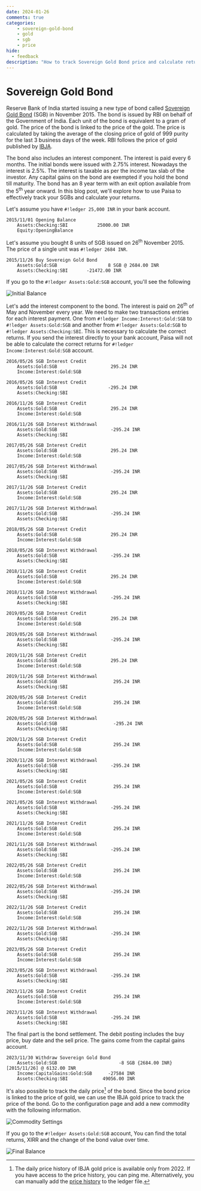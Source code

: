 ```yaml
---
date: 2024-01-26
comments: true
categories:
    - sovereign-gold-bond
    - gold
    - sgb
    - price
hide:
  - feedback
description: "How to track Sovereign Gold Bond price and calculate returns."
---
```


# Sovereign Gold Bond

Reserve Bank of India started issuing a new type of bond called
[Sovereign Gold Bond](https://www.rbi.org.in/commonperson/English/Scripts/FAQs.aspx?Id=1658) (SGB) in November 2015. The bond is issued by
RBI on behalf of the Government of India. Each unit of the bond is
equivalent to a gram of gold. The price of the bond is linked to the
price of the gold. The price is calculated by taking the average of
the closing price of gold of 999 purity for the last 3 business days
of the week. RBI follows the price of gold published by [IBJA](https://ibja.co/).

<!-- more -->

The bond also includes an interest component. The interest is paid
every 6 months. The initial bonds were issued with 2.75%
interest. Nowadays the interest is 2.5%. The interest is taxable as
per the income tax slab of the investor. Any capital gains on the bond
are exempted if you hold the bond till maturity. The bond has an 8
year term with an exit option available from the 5<sup>th</sup> year
onward. In this blog post, we'll explore how to use Paisa to
effectively track your SGBs and calculate your returns.

Let's assume you have `#!ledger 25,000 INR` in your bank account.

```ledger
2015/11/01 Opening Balance
    Assets:Checking:SBI           25000.00 INR
    Equity:OpeningBalance
```

Let's assume you bought 8 units of SGB issued on 26<sup>th</sup>
November 2015. The price of a single unit was `#!ledger 2684 INR`.

```ledger
2015/11/26 Buy Sovereign Gold Bond
    Assets:Gold:SGB                   8 SGB @ 2684.00 INR
    Assets:Checking:SBI       -21472.00 INR
```

If you go to the `#!ledger Assets:Gold:SGB` account, you'll see the
following

![Initial Balance](../../images/sgb/balance-1.png)

Let's add the interest component to the bond. The interest is paid on
26<sup>th</sup> of May and November every year. We need to make two
transactions entries for each interest payment. One from `#!ledger
Income:Interest:Gold:SGB` to `#!ledger Assets:Gold:SGB` and another
from `#!ledger Assets:Gold:SGB` to `#!ledger
Assets:Checking:SBI`. This is necessary to calculate the correct
returns. If you send the interest directly to your bank account, Paisa
will not be able to calculate the correct returns for `#!ledger
Income:Interest:Gold:SGB` account.

```ledger
2016/05/26 SGB Interest Credit
    Assets:Gold:SGB                    295.24 INR
    Income:Interest:Gold:SGB

2016/05/26 SGB Interest Credit
    Assets:Gold:SGB                   -295.24 INR
    Assets:Checking:SBI

2016/11/26 SGB Interest Credit
    Assets:Gold:SGB                    295.24 INR
    Income:Interest:Gold:SGB

2016/11/26 SGB Interest Withdrawal
    Assets:Gold:SGB                    -295.24 INR
    Assets:Checking:SBI

2017/05/26 SGB Interest Credit
    Assets:Gold:SGB                    295.24 INR
    Income:Interest:Gold:SGB

2017/05/26 SGB Interest Withdrawal
    Assets:Gold:SGB                    -295.24 INR
    Assets:Checking:SBI

2017/11/26 SGB Interest Credit
    Assets:Gold:SGB                    295.24 INR
    Income:Interest:Gold:SGB

2017/11/26 SGB Interest Withdrawal
    Assets:Gold:SGB                    -295.24 INR
    Assets:Checking:SBI

2018/05/26 SGB Interest Credit
    Assets:Gold:SGB                    295.24 INR
    Income:Interest:Gold:SGB

2018/05/26 SGB Interest Withdrawal
    Assets:Gold:SGB                    -295.24 INR
    Assets:Checking:SBI

2018/11/26 SGB Interest Credit
    Assets:Gold:SGB                    295.24 INR
    Income:Interest:Gold:SGB

2018/11/26 SGB Interest Withdrawal
    Assets:Gold:SGB                    -295.24 INR
    Assets:Checking:SBI

2019/05/26 SGB Interest Credit
    Assets:Gold:SGB                    295.24 INR
    Income:Interest:Gold:SGB

2019/05/26 SGB Interest Withdrawal
    Assets:Gold:SGB                    -295.24 INR
    Assets:Checking:SBI

2019/11/26 SGB Interest Credit
    Assets:Gold:SGB                    295.24 INR
    Income:Interest:Gold:SGB

2019/11/26 SGB Interest Withdrawal
    Assets:Gold:SGB                     295.24 INR
    Assets:Checking:SBI

2020/05/26 SGB Interest Credit
    Assets:Gold:SGB                     295.24 INR
    Income:Interest:Gold:SGB

2020/05/26 SGB Interest Withdrawal
    Assets:Gold:SGB                     -295.24 INR
    Assets:Checking:SBI

2020/11/26 SGB Interest Credit
    Assets:Gold:SGB                     295.24 INR
    Income:Interest:Gold:SGB

2020/11/26 SGB Interest Withdrawal
    Assets:Gold:SGB                    -295.24 INR
    Assets:Checking:SBI

2021/05/26 SGB Interest Credit
    Assets:Gold:SGB                     295.24 INR
    Income:Interest:Gold:SGB

2021/05/26 SGB Interest Withdrawal
    Assets:Gold:SGB                    -295.24 INR
    Assets:Checking:SBI

2021/11/26 SGB Interest Credit
    Assets:Gold:SGB                     295.24 INR
    Income:Interest:Gold:SGB

2021/11/26 SGB Interest Withdrawal
    Assets:Gold:SGB                    -295.24 INR
    Assets:Checking:SBI

2022/05/26 SGB Interest Credit
    Assets:Gold:SGB                     295.24 INR
    Income:Interest:Gold:SGB

2022/05/26 SGB Interest Withdrawal
    Assets:Gold:SGB                    -295.24 INR
    Assets:Checking:SBI

2022/11/26 SGB Interest Credit
    Assets:Gold:SGB                     295.24 INR
    Income:Interest:Gold:SGB

2022/11/26 SGB Interest Withdrawal
    Assets:Gold:SGB                    -295.24 INR
    Assets:Checking:SBI

2023/05/26 SGB Interest Credit
    Assets:Gold:SGB                     295.24 INR
    Income:Interest:Gold:SGB

2023/05/26 SGB Interest Withdrawal
    Assets:Gold:SGB                    -295.24 INR
    Assets:Checking:SBI

2023/11/26 SGB Interest Credit
    Assets:Gold:SGB                     295.24 INR
    Income:Interest:Gold:SGB

2023/11/26 SGB Interest Withdrawal
    Assets:Gold:SGB                    -295.24 INR
    Assets:Checking:SBI
```

The final part is the bond settlement. The debit posting includes the
buy price, buy date and the sell price. The gains come from the
capital gains account.

```ledger
2023/11/30 Withdraw Sovereign Gold Bond
    Assets:Gold:SGB                       -8 SGB {2684.00 INR} [2015/11/26] @ 6132.00 INR
    Income:CapitalGains:Gold:SGB      -27584 INR
    Assets:Checking:SBI             49056.00 INR
```

It's also possible to track the daily price[^1] of the bond. Since the
bond price is linked to the price of gold, we can use the IBJA gold
price to track the price of the bond. Go to the configuration page and
add a new commodity with the following information.

![Commodity Settings](../../images/sgb/config.png)

If you go to the `#!ledger Assets:Gold:SGB` account, You can find the
total returns, XIRR and the change of the bond value over time.

![Final Balance](../../images/sgb/balance-2.png)


[^1]: The daily price history of IBJA gold price is available only
    from 2022. If you have access to the price history, you can ping
    me. Alternatively, you can manually add the [price history](../../reference/commodities.md#realestate) to the
    ledger file.
